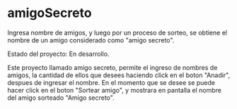 # amigoSecreto
Ingresa nombre de amigos, y luego por un proceso de sorteo, se obtiene el nombre de un amigo considerado como "amigo secreto".

Estado del proyecto: En desarrollo.

Este proyecto llamado amigo secreto, permite el ingreso de nombres de amigos, la cantidad de ellos que desees haciendo click en el boton "Anadir", despues de ingresar el nombre. En el momento que se desee se puede hacer click en el boton "Sortear amigo", y mostrara en pantalla el nombre del amigo sorteado "Amigo secreto".
